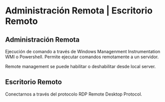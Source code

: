 # Administración Remota | Escritorio Remoto

## Administración Remota

Ejecución de comando a través de Windows Managenment Instrumentation WMI o Powershell. Permite ejecutar comandos remotamente a un servidor.

Remote management se puede habilitar o deshabilitar desde local server.

## Escritorio Remoto 

Conectarnos a través del protocolo RDP Remote Desktop Protocol.
